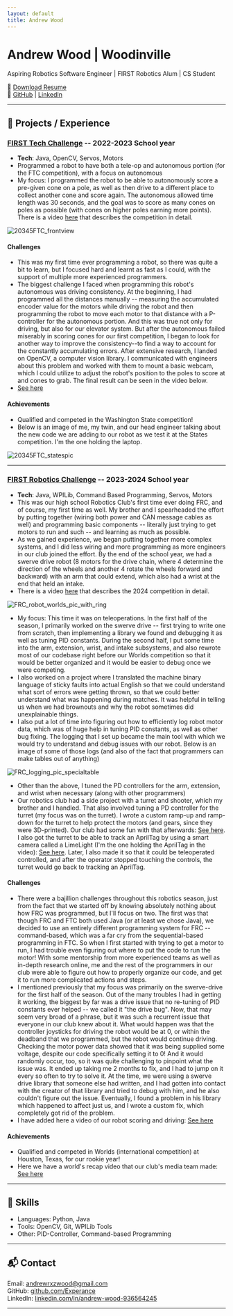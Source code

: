 ```yaml
---
layout: default
title: Andrew Wood
---
```


# Andrew Wood | Woodinville

Aspiring Robotics Software Engineer | FIRST Robotics Alum | CS Student

📄 [Download Resume](Andrew_Wood_Resume.pdf)  
🔗 [GitHub](https://github.com/Experance) | [LinkedIn](https://www.linkedin.com/in/andrew-wood-936564245)

---

## 🚀 Projects / Experience

### [FIRST Tech Challenge](https://github.com/KCheck25/FtcRobotController/tree/Power-Play-Klaws) -- 2022-2023 School year
- **Tech**: Java, OpenCV, Servos, Motors
- Programmed a robot to have both a tele-op and autonomous portion (for the FTC competition), with a focus on autonomous
- My focus: I programmed the robot to be able to autonomously score a pre-given cone on a pole, as well as then drive to a different place to collect another cone and score again. The autonomous allowed time length was 30 seconds, and the goal was to score as many cones on poles as possible (with cones on higher poles earning more points). There is a video [here](https://www.youtube.com/watch?v=HsitvZ0JaDc) that describes the competition in detail.

![20345FTC_frontview](https://github.com/user-attachments/assets/95a30e40-ace1-4c74-911e-a149e1619c66)

#### Challenges
- This was my first time ever programming a robot, so there was quite a bit to learn, but I focused hard and learnt as fast as I could, with the support of multiple more experienced programmers.
- The biggest challenge I faced when programming this robot's autonomous was driving consistency. At the beginning, I had programmed all the distances manually -- measuring the accumulated encoder value for the motors while driving the robot and then programming the robot to move each motor to that distance with a P-controller for the autonomous portion. And this was true not only for driving, but also for our elevator system. But after the autonomous failed miserably in scoring cones for our first competition, I began to look for another way to improve the consistency--to find a way to account for the constantly accumulating errors. After extensive research, I landed on OpenCV, a computer vision library. I communicated with engineers about this problem and worked with them to mount a basic webcam, which I could utilize to adjust the robot's position to the poles to score at and cones to grab. The final result can be seen in the video below.
- [See here](https://www.youtube.com/shorts/M_ZZlYpLnVc)

#### Achievements
- Qualified and competed in the Washington State competition!
- Below is an image of me, my twin, and our head engineer talking about the new code we are adding to our robot as we test it at the States competition. I'm the one holding the laptop.

![20345FTC_statespic](https://github.com/user-attachments/assets/76c81750-cdbb-40e3-a006-fbadf5cc3a72)

---

### [FIRST Robotics Challenge](https://github.com/FIRSTRoboticsTeam9450/Crescendo2024/tree/KrakenGeneratedSwerve) -- 2023-2024 School year
- **Tech**: Java, WPILib, Command Based Programming, Servos, Motors
- This was our high school Robotics Club's first time ever doing FRC, and of course, my first time as well. My brother and I spearheaded the effort by putting together (wiring both power and CAN message cables as well) and programming basic components -- literally just trying to get motors to run and such -- and learning as much as possible.
- As we gained experience, we began putting together more complex systems, and I did less wiring and more programming as more engineers in our club joined the effort. By the end of the school year, we had a swerve drive robot (8 motors for the drive chain, where 4 determine the direction of the wheels and another 4 rotate the wheels forward and backward) with an arm that could extend, which also had a wrist at the end that held an intake.
- There is a video [here]([https://www.youtube.com/watch?v=HsitvZ0JaDc](https://www.youtube.com/watch?v=9keeDyFxzY4)) that describes the 2024 competition in detail.

![FRC_robot_worlds_pic_with_ring](https://github.com/user-attachments/assets/089543ef-8e11-48b1-942f-7a2753c9fa49)

- My focus: This time it was on teleoperations. In the first half of the season, I primarily worked on the swerve drive -- first trying to write one from scratch, then implementing a library we found and debugging it as well as tuning PID constants. During the second half, I put some time into the arm, extension, wrist, and intake subsystems, and also rewrote most of our codebase right before our Worlds competition so that it would be better organized and it would be easier to debug once we were competing.
- I also worked on a project where I translated the machine binary language of sticky faults into actual English so that we could understand what sort of errors were getting thrown, so that we could better understand what was happening during matches. It was helpful in telling us when we had brownouts and why the robot sometimes did unexplainable things.
- I also put a lot of time into figuring out how to efficiently log robot motor data, which was of huge help in tuning PID constants, as well as other bug fixing. The logging that I set up became the main tool with which we would try to understand and debug issues with our robot. Below is an image of some of those logs (and also of the fact that programmers can make tables out of anything)

![FRC_logging_pic_specialtable](https://github.com/user-attachments/assets/c37c4421-4b7a-4feb-aff9-c2918ce59895)

- Other than the above, I tuned the PD controllers for the arm, extension, and wrist when necessary (along with other programmers)
- Our robotics club had a side project with a turret and shooter, which my brother and I handled. That also involved tuning a PD controller for the turret (my focus was on the turret). I wrote a custom ramp-up and ramp-down for the turret to help protect the motors (and gears, since they were 3D-printed). Our club had some fun with that afterwards: [See here](https://youtu.be/Gbj8j9VlADM). I also got the turret to be able to track an AprilTag by using a smart camera called a LimeLight (I'm the one holding the AprilTag in the video): [See here](https://youtube.com/shorts/ilFk3bICOwI). Later, I also made it so that it could be teleoperated controlled, and after the operator stopped touching the controls, the turret would go back to tracking an AprilTag.
  
#### Challenges
- There were a bajillion challenges throughout this robotics season, just from the fact that we started off by knowing absolutely nothing about how FRC was programmed, but I'll focus on two. The first was that though FRC and FTC both used Java (or at least we chose Java), we decided to use an entirely different programming system for FRC -- command-based, which was a far cry from the sequential-based programming in FTC. So when I first started with trying to get a motor to run, I had trouble even figuring out where to put the code to run the motor! With some mentorship from more experienced teams as well as in-depth research online, me and the rest of the programmers in our club were able to figure out how to properly organize our code, and get it to run more complicated actions and steps.
- I mentioned previously that my focus was primarily on the swerve-drive for the first half of the season. Out of the many troubles I had in getting it working, the biggest by far was a drive issue that no re-tuning of PID constants ever helped -- we called it "the drive bug". Now, that may seem very broad of a phrase, but it was such a recurrent issue that everyone in our club knew about it. What would happen was that the controller joysticks for driving the robot would be at 0, or within the deadband that we programmed, but the robot would continue driving. Checking the motor power data showed that it was being supplied some voltage, despite our code specifically setting it to 0! And it would randomly occur, too, so it was quite challenging to pinpoint what the issue was. It ended up taking me 2 months to fix, and I had to jump on it every so often to try to solve it. At the time, we were using a swerve drive library that someone else had written, and I had gotten into contact with the creator of that library and tried to debug with him, and he also couldn't figure out the issue. Eventually, I found a problem in his library which happened to affect just us, and I wrote a custom fix, which completely got rid of the problem. 
- I have added here a video of our robot scoring and driving: [See here](https://youtu.be/pJ0YbytgoHA)

#### Achievements
- Qualified and competed in Worlds (international competition) at Houston, Texas, for our rookie year!
- Here we have a world's recap video that our club's media team made: [See here](https://youtu.be/clTzfojAXtk)

---

## 🧠 Skills
- Languages: Python, Java
- Tools: OpenCV, Git, WPILib Tools
- Other: PID-Controller, Command-based Programming

---

## 📬 Contact
Email: andrewrxzwood@gmail.com  
GitHub: [github.com/Experance](https://github.com/Experance)  
LinkedIn: [linkedin.com/in/andrew-wood-936564245](https://linkedin.com/in/andrew-wood-936564245)

---
